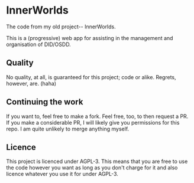 # InnerWorlds
The code from my old project-- InnerWorlds.

This is a (progressive) web app for assisting in the management and organisation of DID/OSDD.

## Quality
No quality, at all, is guaranteed for this project; code or alike. Regrets, however, are. (haha)

## Continuing the work
If you want to, feel free to make a fork.
Feel free, too, to then request a PR. If you make a considerable PR, I will likely give you permissions for this repo.
I am quite unlikely to merge anything myself.

## Licence
This project is licenced under AGPL-3. This means that you are free to use the code however you want as long as you don't charge for it and also licence whatever you use it for under AGPL-3.
